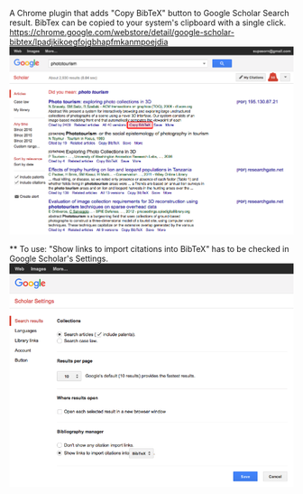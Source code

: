 A Chrome plugin that adds "Copy BibTeX" button to Google Scholar Search result. BibTex can be copied to your system's clipboard with a single click. https://chrome.google.com/webstore/detail/google-scholar-bibtex/lpadjkikoegfojgbhapfmkanmpoejdia
![Copy Button](/imgs/screenshot1.png)

** To use: "Show links to import citations into BibTeX" has to be checked in Google Scholar's Settings.
![alt tag](/imgs/screenshot2.png)

